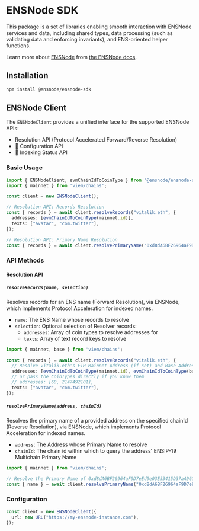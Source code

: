 # ENSNode SDK

This package is a set of libraries enabling smooth interaction with ENSNode services and data, including shared types, data processing (such as validating data and enforcing invariants), and ENS-oriented helper functions.

Learn more about [ENSNode](https://ensnode.io/) from [the ENSNode docs](https://ensnode.io/docs/).

## Installation

```bash
npm install @ensnode/ensnode-sdk
```

## ENSNode Client

The `ENSNodeClient` provides a unified interface for the supported ENSNode APIs:
- Resolution API (Protocol Accelerated Forward/Reverse Resolution)
- 🚧 Configuration API
- 🚧 Indexing Status API

### Basic Usage

```typescript
import { ENSNodeClient, evmChainIdToCoinType } from "@ensnode/ensnode-sdk";
import { mainnet } from 'viem/chains';

const client = new ENSNodeClient();

// Resolution API: Records Resolution
const { records } = await client.resolveRecords("vitalik.eth", {
  addresses: [evmChainIdToCoinType(mainnet.id)],
  texts: ["avatar", "com.twitter"],
});

// Resolution API: Primary Name Resolution
const { records } = await client.resolvePrimaryName("0xd8dA6BF26964aF9D7eEd9e03E53415D37aA96045", mainnet.id);
```

### API Methods

#### Resolution API

##### `resolveRecords(name, selection)`

Resolves records for an ENS name (Forward Resolution), via ENSNode, which implements Protocol Acceleration for indexed names.

- `name`: The ENS Name whose records to resolve
- `selection`: Optional selection of Resolver records:
  - `addresses`: Array of coin types to resolve addresses for
  - `texts`: Array of text record keys to resolve

```ts
import { mainnet, base } from 'viem/chains';

const { records } = await client.resolveRecords("vitalik.eth", {
  // Resolve vitalik.eth's ETH Mainnet Address (if set) and Base Address (if set)
  addresses: [evmChainIdToCoinType(mainnet.id), evmChainIdToCoinType(base.id)],
  // or pass the CoinTypes directly if you know them
  // addresses: [60, 2147492101],
  texts: ["avatar", "com.twitter"],
});
```

##### `resolvePrimaryName(address, chainId)`

Resolves the primary name of a provided address on the specified chainId (Reverse Resolution), via ENSNode, which implements Protocol Acceleration for indexed names.

- `address`: The Address whose Primary Name to resolve
- `chainId`: The chain id within which to query the address' ENSIP-19 Multichain Primary Name

```ts
import { mainnet } from 'viem/chains';

// Resolve the Primary Name of 0xd8dA6BF26964aF9D7eEd9e03E53415D37aA96045 on ETH Mainnet
const { name } = await client.resolvePrimaryName("0xd8dA6BF26964aF9D7eEd9e03E53415D37aA96045", mainnet.id);
```

### Configuration

```typescript
const client = new ENSNodeClient({
  url: new URL("https://my-ensnode-instance.com"),
});
```
